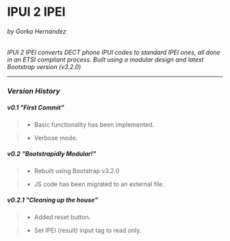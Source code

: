IPUI 2 IPEI
===========
###### by Gorka Hernandez

*IPUI 2 IPEI converts DECT phone IPUI codes to standard IPEI ones, all done in an ETSI compliant process.*
*Built using a modular design and latest Bootstrap version (v3.2.0)*

---

### *Version History*

##### v0.1 "First Commit"
  > * Basic functionality has been implemented.

  > * Verbose mode.

##### v0.2 "Bootstrapidly Modular!"
  > * Rebuilt using Bootstrap v3.2.0

  > * JS code has been migrated to an external file.

##### v0.2.1 "Cleaning up the house"
  > * Added reset button.

  > * Set IPEI (result) input tag to read only.